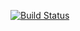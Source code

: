 [![Build Status](https://travis-ci.org/aurell1/szte2016fall.svg?branch=hf10)](https://travis-ci.org/aurell1/szte2016fall)
